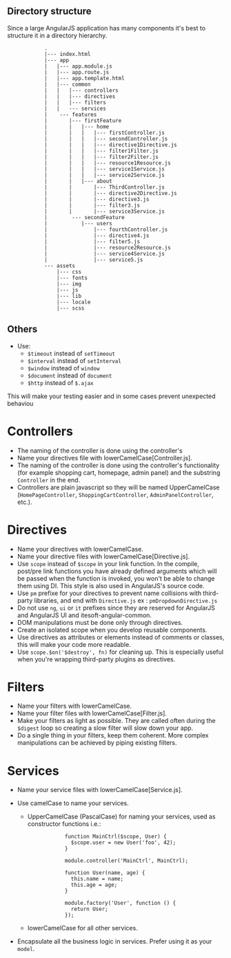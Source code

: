 ## Directory structure

Since a large AngularJS application has many components it's best to structure it in a directory hierarchy.

                .
                |--- index.html
                |--- app
                |   |--- app.module.js
                |   |--- app.route.js
                |   |--- app.template.html
                |   |--- common
                |   |   |--- controllers
                |   |   |--- directives
                |   |   |--- filters
                |   |   --- services
                |    --- features
                |       |--- firstFeature
                |       |   |--- home
                |       |   |   |--- firstController.js
                |       |   |   |--- secondController.js
                |       |   |   |--- directive1Directive.js
                |       |   |   |--- filter1Filter.js
                |       |   |   |--- filter2Filter.js
                |       |   |   |--- resource1Resource.js
                |       |   |   |--- service1Service.js
                |       |   |   |--- service2Service.js
                |       |   |--- about
                |       |       |--- ThirdController.js
                |       |       |--- directive2Directive.js
                |       |       |--- directive3.js
                |       |       |--- filter3.js
                |       |       |--- service3Service.js
                |        --- secondFeature
                |           |--- users
                |               |--- fourthController.js
                |               |--- directive4.js
                |               |--- filter5.js
                |               |--- resource2Resource.js
                |               |--- service4Service.js
                |               |--- service5.js
                --- assets
                    |--- css
                    |--- fonts
                    |--- img
                    |--- js
                    |--- lib
                    |--- locale
                    |--- scss
                    
                    
## Others

* Use:
    * `$timeout` instead of `setTimeout`
    * `$interval` instead of `setInterval`
    * `$window` instead of `window`
    * `$document` instead of `document`
    * `$http` instead of `$.ajax`   
    
This will make your testing easier and in some cases prevent unexpected behaviou

# Controllers
* The naming of the controller is done using the controller's    
* Name your  directives file with lowerCamelCase[Controller.js].
* The naming of the controller is done using the controller's functionality (for example shopping cart, homepage, admin panel) and the substring `Controller` in the end.
* Controllers are plain javascript so they will be named UpperCamelCase (`HomePageController`, `ShoppingCartController`, `AdminPanelController`, etc.).

# Directives

* Name your directives with lowerCamelCase.
* Name your directive files with lowerCamelCase[Directive.js].
* Use `scope` instead of `$scope` in your link function. In the compile, post/pre link functions you have already defined arguments which will be passed when the function is invoked, you won't be able to change them using DI. This style is also used in AngularJS's source code.
* Use `pm` prefixe for your directives to prevent name collisions with third-party libraries, and end with `Directive.js`  ex :  `pmDropdownDirective.js`
* Do not use `ng`, `ui` or `it` prefixes since they are reserved for AngularJS and AngularJS UI and itesoft-angular-common.
* DOM manipulations must be done only through directives.
* Create an isolated scope when you develop reusable components.
* Use directives as attributes or elements instead of comments or classes, this will make your code more readable.
* Use `scope.$on('$destroy', fn)` for cleaning up. This is especially useful when you're wrapping third-party plugins as directives.

# Filters

* Name your filters with lowerCamelCase.
* Name your filter  files  with lowerCamelCase[Filter.js].
* Make your filters as light as possible. They are called often during the `$digest` loop so creating a slow filter will slow down your app.
* Do a single thing in your filters, keep them coherent. More complex manipulations can be achieved by piping existing filters.

# Services
* Name your service files with lowerCamelCase[Service.js].
* Use camelCase to name your services.
  * UpperCamelCase (PascalCase) for naming your services, used as constructor functions i.e.:

                    function MainCtrl($scope, User) {
                      $scope.user = new User('foo', 42);
                    }
                
                    module.controller('MainCtrl', MainCtrl);
                
                    function User(name, age) {
                      this.name = name;
                      this.age = age;
                    }
                
                    module.factory('User', function () {
                      return User;
                    });

  * lowerCamelCase for all other services.

* Encapsulate all the business logic in services. Prefer using it as your `model`.